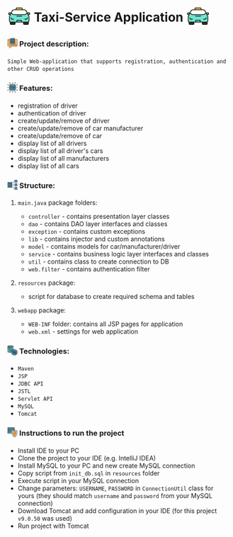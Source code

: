# <span style="vertical-align: sub"><img src="src/main/resources/taxi-icon.png"></span> Taxi-Service Application <span style="vertical-align: sub"><img src="src/main/resources/taxi-icon.png"></span>

### <span style="vertical-align: sub"><img src="src/main/resources/description.png"></span> Project description:

`Simple Web-application that supports registration, authentication and other CRUD operations`

### <span style="vertical-align: sub"><img src="src/main/resources/features.png"></span> Features:

- registration of driver
- authentication of driver
- create/update/remove of driver
- create/update/remove of car manufacturer
- create/update/remove of car 
- display list of all drivers
- display list of all driver's cars
- display list of all manufacturers
- display list of all cars

### <span style="vertical-align: sub"><img src="src/main/resources/structure.png"></span> Structure:

1. `main.java` package folders:

   - `controller` - contains presentation layer classes
   - `dao` - contains DAO layer interfaces and classes
   - `exception` - contains custom exceptions
   - `lib` - contains injector and custom annotations
   - `model` - contains models for car/manufacturer/driver
   - `service` - contains business logic layer interfaces and classes
   - `util` - contains class to create connection to DB
   - `web.filter` - contains authentication filter

2. `resources` package:
   - script for database to create required schema and tables

3. `webapp` package:
    - `WEB-INF` folder: contains all JSP pages for application
    - `web.xml` - settings for web application

### <span style="vertical-align: sub"><img src="src/main/resources/technologies.png"></span> Technologies:

- `Maven`
- `JSP`
- `JDBC API`
- `JSTL`
- `Servlet API`
- `MySQL`
- `Tomcat`

### <span style="vertical-align: sub"><img src="src/main/resources/run.png"></span> Instructions to run the project

- Install IDE to your PC
- Clone the project to your IDE (e.g. IntelliJ IDEA)
- Install MySQL to your PC and new create MySQL connection
- Copy script from `init_db.sql` in `resources` folder
- Execute script in your MySQL connection
- Change parameters: `USERNAME`, `PASSWORD` in `ConnectionUtil` class for yours (they should match `username` and `password` from your MySQL connection)
- Download Tomcat and add configuration in your IDE (for this project `v9.0.50` was used)
- Run project with Tomcat

